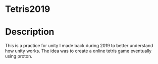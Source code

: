 # Tetris2019

# Description
This is a practice for unity I made back during 2019 to better understand how unity works.
The idea was to create a online tetris game eventually using proton.
